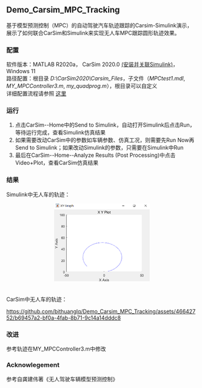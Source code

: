 ## Demo_Carsim_MPC_Tracking
基于模型预测控制（MPC）的自动驾驶汽车轨迹跟踪的Carsim-Simulink演示，展示了如何联合CarSim和Simulink来实现无人车MPC跟踪圆形轨迹效果。

### 配置
软件版本：MATLAB R2020a， CarSim 2020.0 [(安装并关联Simulink)](https://blog.csdn.net/Cynthia_2019/article/details/121953106)， Windows 11  
路径配置：根目录 _D:\CarSim2020\Carsim_Files_，子文件（_MPCtest1.mdl_, _MY_MPCController3.m_, _my_quadprog.m_），根目录可以自定义  
详细配置流程请参照 [这里](issue/Readme.md)


### 运行
1. 点击CarSim--Home中的Send to Simulink，自动打开Simulink后点击Run，等待运行完成，查看Simulink仿真结果
2. 如果需要改动CarSim中的参数如车辆参数、仿真工况，则需要先Run Now再Send to Simulink；如果改动Simulink的参数，只需要在Simulink中Run
3. 最后在CarSim--Home--Analyze Results (Post Processing)中点击Video+Plot，查看CarSim仿真结果


### 结果
Simulink中无人车的轨迹： 
<br>
 <div align="center">
  <img src="issue/Result_Simulink.png" alt="result" width="50%" height="50%" />
</div>
<br>
<br>
CarSim中无人车的轨迹：  
<br>

https://github.com/bithuanglq/Demo_Carsim_MPC_Tracking/assets/46642752/b69457a2-bf0a-4fab-8b71-9c14a14dddc8



### 改进
参考轨迹在MY_MPCController3.m中修改


### Acknowlegement
参考自龚建伟著《无人驾驶车辆模型预测控制》
